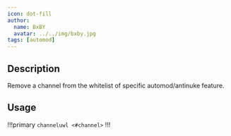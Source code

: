 ```yaml
---
icon: dot-fill
author:
  name: BxBY
  avatar: ../../img/bxby.jpg
tags: [automod]
---
```


## Description
Remove a channel from the whitelist of specific automod/antinuke feature.

## Usage
!!!primary
`channeluwl <#channel>`
!!!